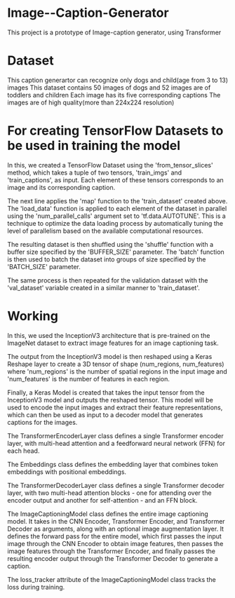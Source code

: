 # Image--Caption-Generator
This project is a prototype of Image-caption generator, using Transformer

# Dataset
This caption generartor can recognize only dogs and child(age from 3 to 13) images 
This dataset contains 50 images of dogs and 52 images are of toddlers and children
Each image has its five corresponding captions
The images are of high quality(more than 224x224 resolution)

# For creating TensorFlow Datasets to be used in training the model
In this, we created a TensorFlow Dataset using the 'from_tensor_slices' method, which takes a tuple of two tensors, 'train_imgs' and 'train_captions', as input. Each element of these tensors corresponds to an image and its corresponding caption.

The next line applies the 'map' function to the 'train_dataset' created above. The 'load_data' function is applied to each element of the dataset in parallel using the 'num_parallel_calls' argument set to 'tf.data.AUTOTUNE'. This is a technique to optimize the data loading process by automatically tuning the level of parallelism based on the available computational resources.

The resulting dataset is then shuffled using the 'shuffle' function with a buffer size specified by the 'BUFFER_SIZE' parameter. The 'batch' function is then used to batch the dataset into groups of size specified by the 'BATCH_SIZE' parameter.

The same process is then repeated for the validation dataset with the 'val_dataset' variable created in a similar manner to 'train_dataset'.

# Working
In this, we used the InceptionV3 architecture that is pre-trained on the ImageNet dataset to extract image features for an image captioning task.

The output from the InceptionV3 model is then reshaped using a Keras Reshape layer to create a 3D tensor of shape (num_regions, num_features) where 'num_regions' is the number of spatial regions in the input image and 'num_features' is the number of features in each region.

Finally, a Keras Model is created that takes the input tensor from the InceptionV3 model and outputs the reshaped tensor. This model will be used to encode the input images and extract their feature representations, which can then be used as input to a decoder model that generates captions for the images.

The TransformerEncoderLayer class defines a single Transformer encoder layer, with multi-head attention and a feedforward neural network (FFN) for each head.

The Embeddings class defines the embedding layer that combines token embeddings with positional embeddings.

The TransformerDecoderLayer class defines a single Transformer decoder layer, with two multi-head attention blocks - one for attending over the encoder output and another for self-attention - and an FFN block.

The ImageCaptioningModel class defines the entire image captioning model. It takes in the CNN Encoder, Transformer Encoder, and Transformer Decoder as arguments, along with an optional image augmentation layer. It defines the forward pass for the entire model, which first passes the input image through the CNN Encoder to obtain image features, then passes the image features through the Transformer Encoder, and finally passes the resulting encoder output through the Transformer Decoder to generate a caption.

The loss_tracker attribute of the ImageCaptioningModel class tracks the loss during training.
